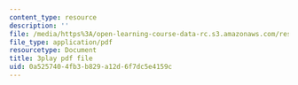 ```yaml
---
content_type: resource
description: ''
file: /media/https%3A/open-learning-course-data-rc.s3.amazonaws.com/res-18-007-calculus-revisited-multivariable-calculus-fall-2011/0a5257404fb3b829a12d6f7dc5e4159c_wsOoClvZmic.pdf
file_type: application/pdf
resourcetype: Document
title: 3play pdf file
uid: 0a525740-4fb3-b829-a12d-6f7dc5e4159c
---
```

